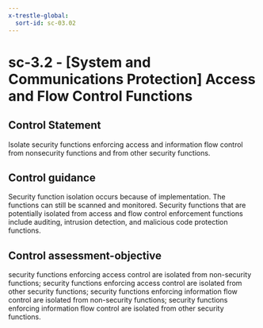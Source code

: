 ```yaml
---
x-trestle-global:
  sort-id: sc-03.02
---
```


# sc-3.2 - \[System and Communications Protection\] Access and Flow Control Functions

## Control Statement

Isolate security functions enforcing access and information flow control from nonsecurity functions and from other security functions.

## Control guidance

Security function isolation occurs because of implementation. The functions can still be scanned and monitored. Security functions that are potentially isolated from access and flow control enforcement functions include auditing, intrusion detection, and malicious code protection functions.

## Control assessment-objective

security functions enforcing access control are isolated from non-security functions;
security functions enforcing access control are isolated from other security functions;
security functions enforcing information flow control are isolated from non-security functions;
security functions enforcing information flow control are isolated from other security functions.
